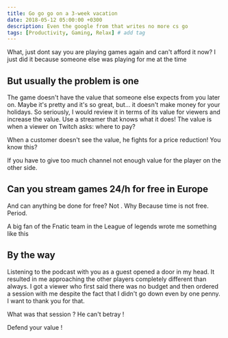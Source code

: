 ```yaml
---
title: Go go go on a 3-week vacation
date: 2018-05-12 05:00:00 +0300
description: Even the google from that writes no more cs go
tags: [Productivity, Gaming, Relax] # add tag
---
```



What, just dont say you are playing games again and can't afford it now?
I just did it because someone else was playing for me at the time 

## But usually the problem is one


The game doesn't have the value that someone else expects from you later on.
Maybe it's pretty and it's so great, but... it doesn't make money for your holidays.
So seriously, I would review it in terms of its value for viewers and increase the value.
Use a streamer that knows what it does!
The value is when a viewer on Twitch asks: where to pay?

When a customer doesn't see the value, he fights for a price reduction!
You know this?

If you have to give too much channel not enough value for the player on the other side. 

## Can you stream games 24/h for free in Europe 

And can anything be done for free? 
Not . 
Why
Because time is not free.
Period.

A big fan of the Fnatic team in the League of legends wrote me something like this

## By the way

Listening to the podcast with you as a guest opened a door in my head.
It resulted in me approaching the other players completely different than always.
I got a viewer who first said there was no budget and then ordered a session with me despite the fact that I didn't go down even by one penny. I want to thank you for that.

What was that session ? He can't betray !

Defend your value !
